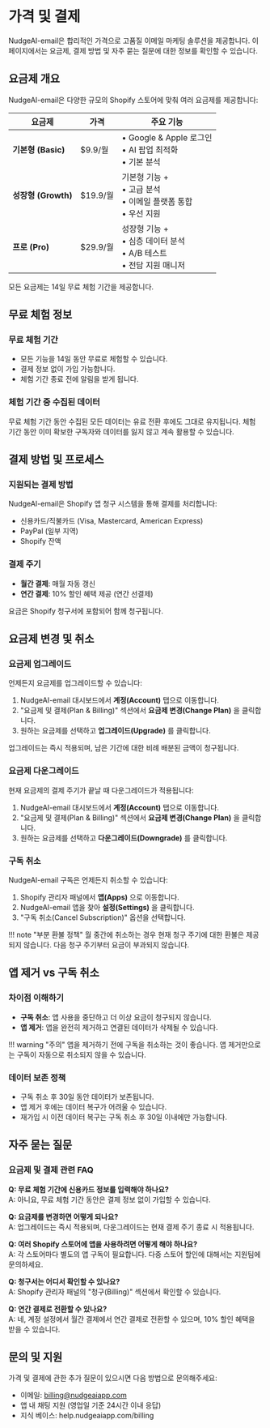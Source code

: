 # 가격 및 결제

NudgeAI-email은 합리적인 가격으로 고품질 이메일 마케팅 솔루션을 제공합니다. 이 페이지에서는 요금제, 결제 방법 및 자주 묻는 질문에 대한 정보를 확인할 수 있습니다.

## 요금제 개요

NudgeAI-email은 다양한 규모의 Shopify 스토어에 맞춰 여러 요금제를 제공합니다:

| 요금제 | 가격 | 주요 기능 |
|-------|-----|----------|
| **기본형 (Basic)** | $9.9/월 | • Google & Apple 로그인<br>• AI 팝업 최적화<br>• 기본 분석 |
| **성장형 (Growth)** | $19.9/월 | 기본형 기능 +<br>• 고급 분석<br>• 이메일 플랫폼 통합<br>• 우선 지원 |
| **프로 (Pro)** | $29.9/월 | 성장형 기능 +<br>• 심층 데이터 분석<br>• A/B 테스트<br>• 전담 지원 매니저 |

모든 요금제는 14일 무료 체험 기간을 제공합니다.

## 무료 체험 정보

### 무료 체험 기간

- 모든 기능을 14일 동안 무료로 체험할 수 있습니다.
- 결제 정보 없이 가입 가능합니다.
- 체험 기간 종료 전에 알림을 받게 됩니다.

### 체험 기간 중 수집된 데이터

무료 체험 기간 동안 수집된 모든 데이터는 유료 전환 후에도 그대로 유지됩니다. 체험 기간 동안 이미 확보한 구독자와 데이터를 잃지 않고 계속 활용할 수 있습니다.

## 결제 방법 및 프로세스

### 지원되는 결제 방법

NudgeAI-email은 Shopify 앱 청구 시스템을 통해 결제를 처리합니다:

- 신용카드/직불카드 (Visa, Mastercard, American Express)
- PayPal (일부 지역)
- Shopify 잔액

### 결제 주기

- **월간 결제**: 매월 자동 갱신
- **연간 결제**: 10% 할인 혜택 제공 (연간 선결제)

요금은 Shopify 청구서에 포함되어 함께 청구됩니다.

## 요금제 변경 및 취소

### 요금제 업그레이드

언제든지 요금제를 업그레이드할 수 있습니다:

1. NudgeAI-email 대시보드에서 **계정(Account)** 탭으로 이동합니다.
2. "요금제 및 결제(Plan & Billing)" 섹션에서 **요금제 변경(Change Plan)** 을 클릭합니다.
3. 원하는 요금제를 선택하고 **업그레이드(Upgrade)** 를 클릭합니다.

업그레이드는 즉시 적용되며, 남은 기간에 대한 비례 배분된 금액이 청구됩니다.

### 요금제 다운그레이드

현재 요금제의 결제 주기가 끝날 때 다운그레이드가 적용됩니다:

1. NudgeAI-email 대시보드에서 **계정(Account)** 탭으로 이동합니다.
2. "요금제 및 결제(Plan & Billing)" 섹션에서 **요금제 변경(Change Plan)** 을 클릭합니다.
3. 원하는 요금제를 선택하고 **다운그레이드(Downgrade)** 를 클릭합니다.

### 구독 취소

NudgeAI-email 구독은 언제든지 취소할 수 있습니다:

1. Shopify 관리자 패널에서 **앱(Apps)** 으로 이동합니다.
2. NudgeAI-email 앱을 찾아 **설정(Settings)** 을 클릭합니다.
3. "구독 취소(Cancel Subscription)" 옵션을 선택합니다.

!!! note "부분 환불 정책"
    월 중간에 취소하는 경우 현재 청구 주기에 대한 환불은 제공되지 않습니다. 다음 청구 주기부터 요금이 부과되지 않습니다.

## 앱 제거 vs 구독 취소

### 차이점 이해하기

- **구독 취소**: 앱 사용을 중단하고 더 이상 요금이 청구되지 않습니다.
- **앱 제거**: 앱을 완전히 제거하고 연결된 데이터가 삭제될 수 있습니다.

!!! warning "주의"
    앱을 제거하기 전에 구독을 취소하는 것이 좋습니다. 앱 제거만으로는 구독이 자동으로 취소되지 않을 수 있습니다.

### 데이터 보존 정책

- 구독 취소 후 30일 동안 데이터가 보존됩니다.
- 앱 제거 후에는 데이터 복구가 어려울 수 있습니다.
- 재가입 시 이전 데이터 복구는 구독 취소 후 30일 이내에만 가능합니다.

## 자주 묻는 질문

### 요금제 및 결제 관련 FAQ

**Q: 무료 체험 기간에 신용카드 정보를 입력해야 하나요?**  
A: 아니요, 무료 체험 기간 동안은 결제 정보 없이 가입할 수 있습니다.

**Q: 요금제를 변경하면 어떻게 되나요?**  
A: 업그레이드는 즉시 적용되며, 다운그레이드는 현재 결제 주기 종료 시 적용됩니다.

**Q: 여러 Shopify 스토어에 앱을 사용하려면 어떻게 해야 하나요?**  
A: 각 스토어마다 별도의 앱 구독이 필요합니다. 다중 스토어 할인에 대해서는 지원팀에 문의하세요.

**Q: 청구서는 어디서 확인할 수 있나요?**  
A: Shopify 관리자 패널의 "청구(Billing)" 섹션에서 확인할 수 있습니다.

**Q: 연간 결제로 전환할 수 있나요?**  
A: 네, 계정 설정에서 월간 결제에서 연간 결제로 전환할 수 있으며, 10% 할인 혜택을 받을 수 있습니다.

## 문의 및 지원

가격 및 결제에 관한 추가 질문이 있으시면 다음 방법으로 문의해주세요:

- 이메일: billing@nudgeaiapp.com
- 앱 내 채팅 지원 (영업일 기준 24시간 이내 응답)
- 지식 베이스: help.nudgeaiapp.com/billing 